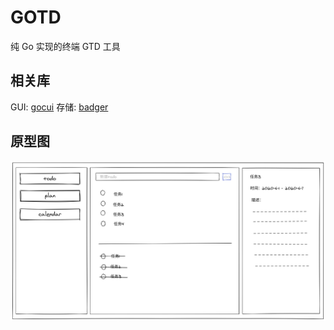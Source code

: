 # GOTD
纯 Go 实现的终端 GTD 工具

## 相关库
GUI: [gocui](https://github.com/jroimartin/gocui)
存储: [badger](https://github.com/dgraph-io/badger)

## 原型图
![](https://github.com/lyeka/gotd/blob/master/ui.png)
